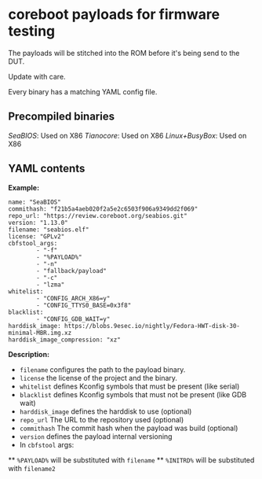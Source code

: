 # coreboot payloads for firmware testing

The payloads will be stitched into the ROM before it's
being send to the DUT.

Update with care.

Every binary has a matching YAML config file.

## Precompiled binaries

*SeaBIOS*: Used on X86
*Tianocore*: Used on X86
*Linux+BusyBox*: Used on X86

## YAML contents

**Example:**

```
name: "SeaBIOS"
commithash: "f21b5a4aeb020f2a5e2c6503f906a9349dd2f069"
repo_url: "https://review.coreboot.org/seabios.git"
version: "1.13.0"
filename: "seabios.elf"
license: "GPLv2"
cbfstool_args:
        - "-f"
        - "%PAYLOAD%"
        - "-n"
        - "fallback/payload"
        - "-c"
        - "lzma"
whitelist:
        - "CONFIG_ARCH_X86=y"
        - "CONFIG_TTYS0_BASE=0x3f8"
blacklist:
        - "CONFIG_GDB_WAIT=y"
harddisk_image: https://blobs.9esec.io/nightly/Fedora-HWT-disk-30-minimal-MBR.img.xz
harddisk_image_compression: "xz"
```

**Description:**

* `filename` configures the path to the payload binary.
* `license` the license of the project and the binary.
* `whitelist` defines Kconfig symbols that must be present (like serial)
* `blacklist` defines Kconfig symbols that must not be present (like GDB wait)
* `harddisk_image` defines the harddisk to use (optional)
* `repo_url` The URL to the repository used (optional)
* `commithash` The commit hash when the payload was build (optional)
* `version` defines the payload internal versioning
* In `cbfstool` args:

** `%PAYLOAD%` will be substituted with `filename`
** `%INITRD%` will be substituted with `filename2`
